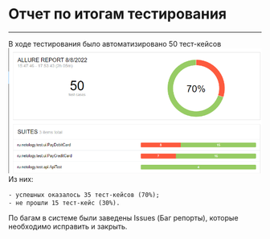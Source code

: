# Отчет по итогам тестирования
---
В ходе тестирования было автоматизировано 50 тест-кейсов
![img.png](img.png)
Из них:

    - успешных оказалось 35 тест-кейсов (70%);
    - не прошли 15 тест-кейс (30%).

По багам в системе были заведены Issues (Баг репорты), которые необходимо исправить и закрыть.